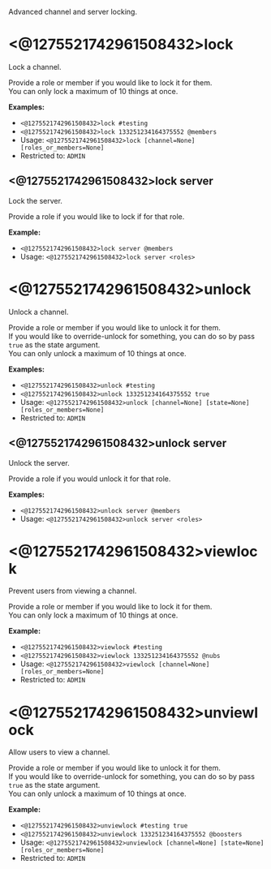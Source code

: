 Advanced channel and server locking.

# <@1275521742961508432>lock
Lock a channel.<br/>

Provide a role or member if you would like to lock it for them.<br/>
You can only lock a maximum of 10 things at once.<br/>

**Examples:**<br/>
- `<@1275521742961508432>lock #testing`<br/>
- `<@1275521742961508432>lock 133251234164375552 @members`<br/>
 - Usage: `<@1275521742961508432>lock [channel=None] [roles_or_members=None]`
 - Restricted to: `ADMIN`
## <@1275521742961508432>lock server
Lock the server.<br/>

Provide a role if you would like to lock if for that role.<br/>

**Example:**<br/>
- `<@1275521742961508432>lock server @members`<br/>
 - Usage: `<@1275521742961508432>lock server <roles>`
# <@1275521742961508432>unlock
Unlock a channel.<br/>

Provide a role or member if you would like to unlock it for them.<br/>
If you would like to override-unlock for something, you can do so by pass `true` as the state argument.<br/>
You can only unlock a maximum of 10 things at once.<br/>

**Examples:**<br/>
- `<@1275521742961508432>unlock #testing`<br/>
- `<@1275521742961508432>unlock 133251234164375552 true`<br/>
 - Usage: `<@1275521742961508432>unlock [channel=None] [state=None] [roles_or_members=None]`
 - Restricted to: `ADMIN`
## <@1275521742961508432>unlock server
Unlock the server.<br/>

Provide a role if you would unlock it for that role.<br/>

**Examples:**<br/>
- `<@1275521742961508432>unlock server @members`<br/>
 - Usage: `<@1275521742961508432>unlock server <roles>`
# <@1275521742961508432>viewlock
Prevent users from viewing a channel.<br/>

Provide a role or member if you would like to lock it for them.<br/>
You can only lock a maximum of 10 things at once.<br/>

**Example:**<br/>
- `<@1275521742961508432>viewlock #testing`<br/>
- `<@1275521742961508432>viewlock 133251234164375552 @nubs`<br/>
 - Usage: `<@1275521742961508432>viewlock [channel=None] [roles_or_members=None]`
 - Restricted to: `ADMIN`
# <@1275521742961508432>unviewlock
Allow users to view a channel.<br/>

Provide a role or member if you would like to unlock it for them.<br/>
If you would like to override-unlock for something, you can do so by pass `true` as the state argument.<br/>
You can only unlock a maximum of 10 things at once.<br/>

**Example:**<br/>
- `<@1275521742961508432>unviewlock #testing true`<br/>
- `<@1275521742961508432>unviewlock 133251234164375552 @boosters`<br/>
 - Usage: `<@1275521742961508432>unviewlock [channel=None] [state=None] [roles_or_members=None]`
 - Restricted to: `ADMIN`
